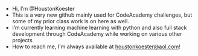 - Hi, I’m @HoustonKoester
- This is a very new github mainly used for CodeAcademy challenges, but some of my prior class work is on here as well.
- I’m currently learning machine learning with python and also full stack development through CodeAcademy while working on various other projects
- How to reach me, I'm always available at houstonkoester@aol.com!
